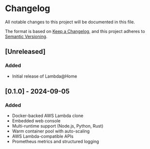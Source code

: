 # Changelog

All notable changes to this project will be documented in this file.

The format is based on [Keep a Changelog](https://keepachangelog.com/en/1.0.0/),
and this project adheres to [Semantic Versioning](https://semver.org/spec/v2.0.0.html).

## [Unreleased]

### Added
- Initial release of Lambda@Home

## [0.1.0] - 2024-09-05

### Added
- Docker-backed AWS Lambda clone
- Embedded web console
- Multi-runtime support (Node.js, Python, Rust)
- Warm container pool with auto-scaling
- AWS Lambda-compatible APIs
- Prometheus metrics and structured logging
